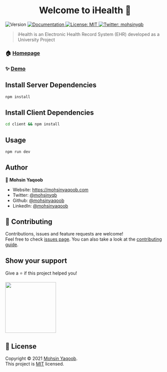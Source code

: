 <h1 align="center">Welcome to iHealth 👋</h1>
<p>
  <img alt="Version" src="https://img.shields.io/badge/version-1.0.0-blue.svg?cacheSeconds=2592000" />
  <a href="http://ihealth.mohsinyaqoob.com/documentation" target="_blank">
    <img alt="Documentation" src="https://img.shields.io/badge/documentation-yes-brightgreen.svg" />
  </a>
  <a href="http://ihealth.mohsinyaqoob.com/license" target="_blank">
    <img alt="License: MIT" src="https://img.shields.io/badge/License-MIT-yellow.svg" />
  </a>
  <a href="https://twitter.com/mohsinyqb" target="_blank">
    <img alt="Twitter: mohsinyqb" src="https://img.shields.io/twitter/follow/mohsinyqb.svg?style=social" />
  </a>
</p>

> iHealth is an Electronic Health Record System (EHR) developed as a University Project

### 🏠 [Homepage](http://ihealth.mohsinyaqoob.com)

### ✨ [Demo](http://ihealth.mohsinyaqoob.com/demo)

## Install Server Dependencies

```sh
npm install
```

## Install Client Dependencies
```sh
cd client && npm install
```


## Usage

```sh
npm run dev
```

## Author

👤 **Mohsin Yaqoob**

* Website: https://mohsinyaqoob.com
* Twitter: [@mohsinyqb](https://twitter.com/mohsinyqb)
* Github: [@mohsinyaqoob](https://github.com/mohsinyaqoob)
* LinkedIn: [@mohsinyaqoob](https://linkedin.com/in/mohsinyaqoob)

## 🤝 Contributing

Contributions, issues and feature requests are welcome!<br />Feel free to check [issues page](http://ihealth.mohsinyaqoob.com/help). You can also take a look at the [contributing guide](http://ihealth.mohsinyaqoob.com/contributing-guide).

## Show your support

Give a ⭐️ if this project helped you!

<a href="https://www.patreon.com/mohsinyaqoob">
  <img src="https://c5.patreon.com/external/logo/become_a_patron_button@2x.png" width="160">
</a>

## 📝 License

Copyright © 2021 [Mohsin Yaqoob](https://github.com/mohsinyaqoob).<br />
This project is [MIT](http://ihealth.mohsinyaqoob.com/license) licensed.
